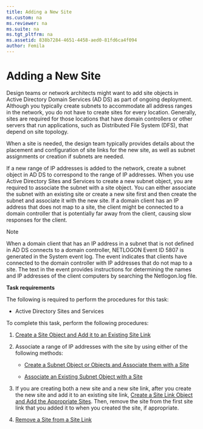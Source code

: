 ```yaml
---
title: Adding a New Site
ms.custom: na
ms.reviewer: na
ms.suite: na
ms.tgt_pltfrm: na
ms.assetid: 838b7284-4651-4458-aed0-81fd6ca4f094
author: Femila
---
```

# Adding a New Site
  Design teams or network architects might want to add site objects in Active Directory Domain Services \(AD DS\) as part of ongoing deployment. Although you typically create subnets to accommodate all address ranges in the network, you do not have to create sites for every location. Generally, sites are required for those locations that have domain controllers or other servers that run applications, such as Distributed File System \(DFS\), that depend on site topology.  
  
 When a site is needed, the design team typically provides details about the placement and configuration of site links for the new site, as well as subnet assignments or creation if subnets are needed.  
  
 If a new range of IP addresses is added to the network, create a subnet object in AD DS to correspond to the range of IP addresses. When you use Active Directory Sites and Services to create a new subnet object, you are required to associate the subnet with a site object. You can either associate the subnet with an existing site or create a new site first and then create the subnet and associate it with the new site. If a domain client has an IP address that does not map to a site, the client might be connected to a domain controller that is potentially far away from the client, causing slow responses for the client.  
  
> [!NOTE]  
>  When a domain client that has an IP address in a subnet that is not defined in AD DS connects to a domain controller, NETLOGON Event ID 5807 is generated in the System event log. The event indicates that clients have connected to the domain controller with IP addresses that do not map to a site. The text in the event provides instructions for determining the names and IP addresses of the client computers by searching the Netlogon.log file.  
  
 **Task requirements**  
  
 The following is required to perform the procedures for this task:  
  
-   Active Directory Sites and Services  
  
 To complete this task, perform the following procedures:  
  
1.  [Create a Site Object and Add it to an Existing Site Link](../Topic/Create-a-Site-Object-and-Add-it-to-an-Existing-Site-Link.md)  
  
2.  Associate a range of IP addresses with the site by using either of the following methods:  
  
    -   [Create a Subnet Object or Objects and Associate them with a Site](../Topic/Create-a-Subnet-Object-or-Objects-and-Associate-them-with-a-Site.md)  
  
    -   [Associate an Existing Subnet Object with a Site](../Topic/Associate-an-Existing-Subnet-Object-with-a-Site.md)  
  
3.  If you are creating both a new site and a new site link, after you create the new site and add it to an existing site link, [Create a Site Link Object and Add the Appropriate Sites](../Topic/Create-a-Site-Link-Object-and-Add-the-Appropriate-Sites.md). Then, remove the site from the first site link that you added it to when you created the site, if appropriate.  
  
4.  [Remove a Site from a Site Link](../Topic/Remove-a-Site-from-a-Site-Link.md)  
  
  